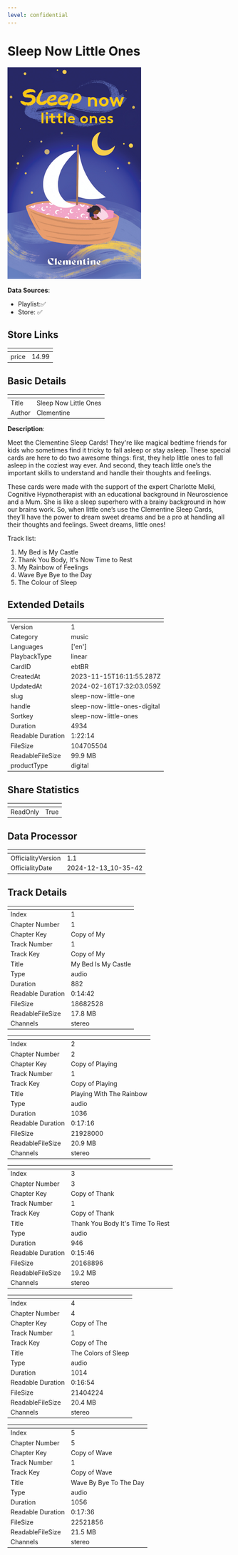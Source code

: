 ```yaml
---
level: confidential
---
```

# Sleep Now Little Ones

![card_[ebtBR].png](../../img/cards/card_[ebtBR].png)

**Data Sources**: 

- Playlist:✅
- Store: ✅


## Store Links

| <!-- --> | <!-- --> |
| - | - |
| price | 14.99 |


## Basic Details

| <!-- --> | <!-- --> |
| - | - |
| Title | Sleep Now Little Ones |
| Author | Clementine |

**Description**:

Meet the Clementine Sleep Cards! They're like magical bedtime friends for kids who sometimes find it tricky to fall asleep or stay asleep. These special cards are here to do two awesome things: first, they help little ones to fall asleep in the coziest way ever. And second, they teach little one’s the important skills to understand and handle their thoughts and feelings.

These cards were made with the support of the expert Charlotte Melki, Cognitive Hypnotherapist with an educational background in Neuroscience and a Mum. She is like a sleep superhero with a brainy background in how our brains work. So, when little one’s use the Clementine Sleep Cards, they’ll have the power to dream sweet dreams and be a pro at handling all their thoughts and feelings. Sweet dreams, little ones!

Track list:

1. My Bed is My Castle
2. Thank You Body, It's Now Time to Rest
3. My Rainbow of Feelings
4. Wave Bye Bye to the Day
5. The Colour of Sleep


## Extended Details

| <!-- --> | <!-- --> |
| - | - |
| Version | 1 |
| Category | music |
| Languages | ['en'] |
| PlaybackType | linear |
| CardID | ebtBR |
| CreatedAt | 2023-11-15T16:11:55.287Z |
| UpdatedAt | 2024-02-16T17:32:03.059Z |
| slug | sleep-now-little-one |
| handle | sleep-now-little-ones-digital |
| Sortkey | sleep-now-little-ones |
| Duration | 4934 |
| Readable Duration | 1:22:14 |
| FileSize | 104705504 |
| ReadableFileSize | 99.9 MB |
| productType | digital |


## Share Statistics

| <!-- --> | <!-- --> |
| - | - |
| ReadOnly | True |


## Data Processor

| <!-- --> | <!-- --> |
| - | - |
| OfficialityVersion | 1.1
| OfficialityDate | 2024-12-13_10-35-42


## Track Details

| <!-- --> | <!-- --> |
| - | - |
| Index | 1 |
| Chapter Number | 1 |
| Chapter Key | Copy of My |
| Track Number | 1 |
| Track Key | Copy of My |
| Title | My Bed Is My Castle |
| Type | audio |
| Duration | 882 |
| Readable Duration | 0:14:42 |
| FileSize | 18682528 |
| ReadableFileSize | 17.8 MB |
| Channels | stereo |

| <!-- --> | <!-- --> |
| - | - |
| Index | 2 |
| Chapter Number | 2 |
| Chapter Key | Copy of Playing |
| Track Number | 1 |
| Track Key | Copy of Playing |
| Title | Playing With The Rainbow |
| Type | audio |
| Duration | 1036 |
| Readable Duration | 0:17:16 |
| FileSize | 21928000 |
| ReadableFileSize | 20.9 MB |
| Channels | stereo |

| <!-- --> | <!-- --> |
| - | - |
| Index | 3 |
| Chapter Number | 3 |
| Chapter Key | Copy of Thank |
| Track Number | 1 |
| Track Key | Copy of Thank |
| Title | Thank You Body It's Time To Rest |
| Type | audio |
| Duration | 946 |
| Readable Duration | 0:15:46 |
| FileSize | 20168896 |
| ReadableFileSize | 19.2 MB |
| Channels | stereo |

| <!-- --> | <!-- --> |
| - | - |
| Index | 4 |
| Chapter Number | 4 |
| Chapter Key | Copy of The |
| Track Number | 1 |
| Track Key | Copy of The |
| Title | The Colors of Sleep |
| Type | audio |
| Duration | 1014 |
| Readable Duration | 0:16:54 |
| FileSize | 21404224 |
| ReadableFileSize | 20.4 MB |
| Channels | stereo |

| <!-- --> | <!-- --> |
| - | - |
| Index | 5 |
| Chapter Number | 5 |
| Chapter Key | Copy of Wave |
| Track Number | 1 |
| Track Key | Copy of Wave |
| Title | Wave By Bye To The Day |
| Type | audio |
| Duration | 1056 |
| Readable Duration | 0:17:36 |
| FileSize | 22521856 |
| ReadableFileSize | 21.5 MB |
| Channels | stereo |

